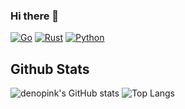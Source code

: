 ### Hi there 👋
[![Go](https://img.shields.io/badge/-Go-000?&logo=go)](https://github.com/denopink?tab=repositories&q=&type=&language=go)
[![Rust](https://img.shields.io/badge/-Rust-000?&logo=go)](https://github.com/denopink?tab=repositories&q=&type=&language=rust)
[![Python](https://img.shields.io/badge/-Python-000?&logo=python)](https://github.com/denopink?tab=repositories&q=&type=&language=python)

## Github Stats

![denopink's GitHub stats](https://github-readme-stats.vercel.app/api?username=denopink&show_icons=true&theme=panda)
![Top Langs](https://github-readme-stats.vercel.app/api/top-langs/?username=denopink&layout=compact&show_icons=true&theme=panda)
<!--
**denopink/denopink** is a ✨ _special_ ✨ repository because its `README.md` (this file) appears on your GitHub profile.

Here are some ideas to get you started:

- 🔭 I’m currently working on ...
- 🌱 I’m currently learning ...
- 👯 I’m looking to collaborate on ...
- 🤔 I’m looking for help with ...
- 💬 Ask me about ...
- 📫 How to reach me: ...
- 😄 Pronouns: ...
- ⚡ Fun fact: ...
-->
